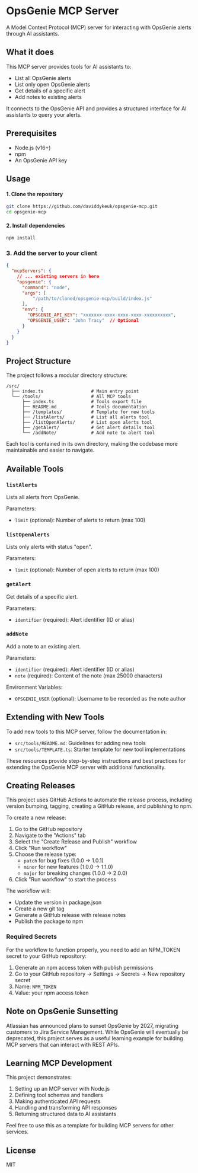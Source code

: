 # OpsGenie MCP Server

A Model Context Protocol (MCP) server for interacting with OpsGenie alerts through AI assistants.

## What it does

This MCP server provides tools for AI assistants to:

- List all OpsGenie alerts
- List only open OpsGenie alerts
- Get details of a specific alert
- Add notes to existing alerts

It connects to the OpsGenie API and provides a structured interface for AI assistants to query your alerts.

## Prerequisites

- Node.js (v16+)
- npm
- An OpsGenie API key

## Usage

#### 1. Clone the repository

```bash
git clone https://github.com/daviddykeuk/opsgenie-mcp.git
cd opsgenie-mcp
```

#### 2. Install dependencies

```bash
npm install
```

### 3. Add the server to your client
```json
{
  "mcpServers": {
    // ... existing servers in here
    "opsgenie": {
      "command": "node",
      "args": [
          "/path/to/cloned/opsgenie-mcp/build/index.js"
      ],
      "env": {
        "OPSGENIE_API_KEY": "xxxxxxx-xxxx-xxxx-xxxx-xxxxxxxxxx",
        "OPSGENIE_USER": "John Tracy"  // Optional
      }
    }
  }
}
```


## Project Structure

The project follows a modular directory structure:

```
/src/
  ├── index.ts                  # Main entry point
  └── /tools/                   # All MCP tools
      ├── index.ts              # Tools export file
      ├── README.md             # Tools documentation
      ├── /templates/           # Template for new tools
      ├── /listAlerts/          # List all alerts tool
      ├── /listOpenAlerts/      # List open alerts tool
      ├── /getAlert/            # Get alert details tool
      └── /addNote/             # Add note to alert tool
```

Each tool is contained in its own directory, making the codebase more maintainable and easier to navigate.

## Available Tools

### `listAlerts`

Lists all alerts from OpsGenie.

Parameters:
- `limit` (optional): Number of alerts to return (max 100)

### `listOpenAlerts`

Lists only alerts with status "open".

Parameters:
- `limit` (optional): Number of open alerts to return (max 100)

### `getAlert`

Get details of a specific alert.

Parameters:
- `identifier` (required): Alert identifier (ID or alias)

### `addNote`

Add a note to an existing alert.

Parameters:
- `identifier` (required): Alert identifier (ID or alias)
- `note` (required): Content of the note (max 25000 characters)

Environment Variables:
- `OPSGENIE_USER` (optional): Username to be recorded as the note author

## Extending with New Tools

To add new tools to this MCP server, follow the documentation in:

- `src/tools/README.md`: Guidelines for adding new tools
- `src/tools/TEMPLATE.ts`: Starter template for new tool implementations

These resources provide step-by-step instructions and best practices for extending the OpsGenie MCP server with additional functionality.

## Creating Releases

This project uses GitHub Actions to automate the release process, including version bumping, tagging, creating a GitHub release, and publishing to npm.

To create a new release:

1. Go to the GitHub repository
2. Navigate to the "Actions" tab
3. Select the "Create Release and Publish" workflow
4. Click "Run workflow"
5. Choose the release type:
   - `patch` for bug fixes (1.0.0 → 1.0.1)
   - `minor` for new features (1.0.0 → 1.1.0)
   - `major` for breaking changes (1.0.0 → 2.0.0)
6. Click "Run workflow" to start the process

The workflow will:
- Update the version in package.json
- Create a new git tag
- Generate a GitHub release with release notes
- Publish the package to npm

### Required Secrets

For the workflow to function properly, you need to add an NPM_TOKEN secret to your GitHub repository:

1. Generate an npm access token with publish permissions
2. Go to your GitHub repository → Settings → Secrets → New repository secret
3. Name: `NPM_TOKEN`
4. Value: your npm access token

## Note on OpsGenie Sunsetting

Atlassian has announced plans to sunset OpsGenie by 2027, migrating customers to Jira Service Management. While OpsGenie will eventually be deprecated, this project serves as a useful learning example for building MCP servers that can interact with REST APIs.

## Learning MCP Development

This project demonstrates:

1. Setting up an MCP server with Node.js
2. Defining tool schemas and handlers
3. Making authenticated API requests
4. Handling and transforming API responses
5. Returning structured data to AI assistants

Feel free to use this as a template for building MCP servers for other services.

## License

MIT 